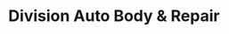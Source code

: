 ---
title: "Division Auto Body & Repair"
url: /portland/division-auto-body-and-repair/
shop: car repair
---